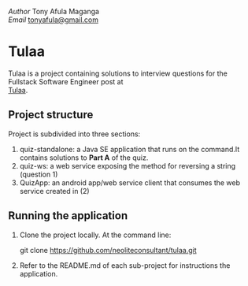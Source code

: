 *Author* Tony Afula Maganga  
*Email*  tonyafula@gmail.com


# Tulaa
Tulaa is a project containing solutions to interview questions for the Fullstack Software Engineer post at  
[Tulaa](https://www.tulaa.io/).

## Project structure
Project is subdivided into three sections:

1. quiz-standalone: a Java SE application that runs on the command.It contains solutions to **Part A** of the quiz.
2. quiz-ws: a web service exposing the method for reversing a string (question 1)
3. QuizApp: an android app/web service client that consumes the web service created in (2)

## Running the application
1. Clone the project locally. At the command line:

    git clone https://github.com/neoliteconsultant/tulaa.git

2. Refer to the README.md of each sub-project for instructions the application.



